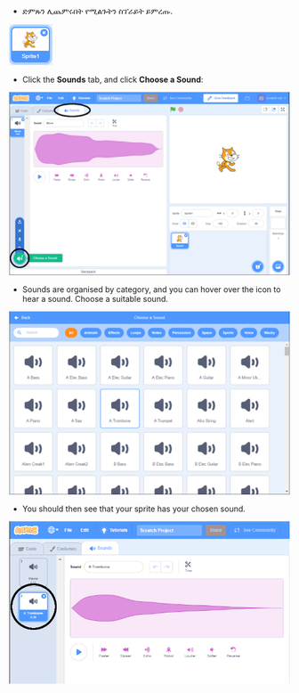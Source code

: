 + ድምጹን ሊጨምሩበት የሚልጉትን ስፕራይት ይምረጡ.

![ስፕራይት](images/sprite-select.png)

+ Click the **Sounds** tab, and click **Choose a Sound**:

![sounds and choose a sound highlight](images/import-sound.png)

+ Sounds are organised by category, and you can hover over the icon to hear a sound. Choose a suitable sound.

![menu of sounds](images/choose-sound.png)

+ You should then see that your sprite has your chosen sound.

![new sound shown against the sprite](images/sound-imported.png)